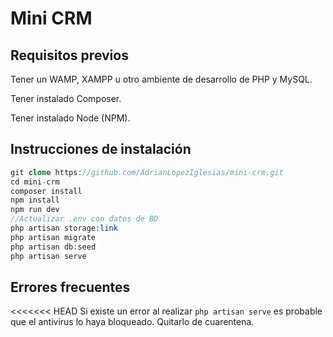 # **Mini CRM**

## **Requisitos previos**

Tener un WAMP, XAMPP u otro ambiente de desarrollo de PHP y MySQL.

Tener instalado Composer.

Tener instalado Node (NPM).

## **Instrucciones de instalación**

```php
git clone https://github.com/AdrianLopezIglesias/mini-crm.git
cd mini-crm
composer install
npm install
npm run dev
//Actualizar .env con datos de BD
php artisan storage:link
php artisan migrate
php artisan db:seed
php artisan serve
```

## Errores frecuentes

<<<<<<< HEAD
Si existe un error al realizar `php artisan serve`  es probable que el antivirus lo haya bloqueado. Quitarlo de cuarentena.
